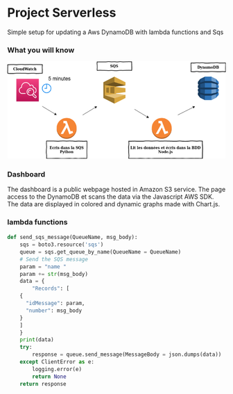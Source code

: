 # Project Serverless
Simple setup for updating a Aws DynamoDB with lambda functions and Sqs

### What you will know
![global schema](rapport1.png)

### Dashboard
The dashboard is a public webpage hosted in Amazon S3 service. The page access to the DynamoDB et scans the data via the Javascript AWS SDK. The data are displayed in colored and dynamic graphs made with Chart.js.

### lambda functions
```python
def send_sqs_message(QueueName, msg_body):
    sqs = boto3.resource('sqs')
    queue = sqs.get_queue_by_name(QueueName = QueueName)
    # Send the SQS message
    param = "name "
    param += str(msg_body)
    data = {
        "Records": [
    {
      "idMessage": param,
      "number": msg_body
    }
    ]
    }
    print(data)
    try:
        response = queue.send_message(MessageBody = json.dumps(data))
    except ClientError as e:
        logging.error(e)
        return None
    return response
```

